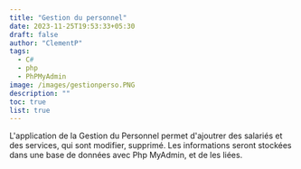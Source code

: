 ```yaml
---
title: "Gestion du personnel"
date: 2023-11-25T19:53:33+05:30
draft: false
author: "ClementP"
tags:
  - C#
  - php
  - PhPMyAdmin
image: /images/gestionperso.PNG
description: ""
toc: true
list: true
---
```


L'application de la Gestion du Personnel permet d'ajoutrer des salariés et des services, qui sont
modifier, supprimé. Les informations seront stockées dans une base de données avec Php MyAdmin, et de les liées.
